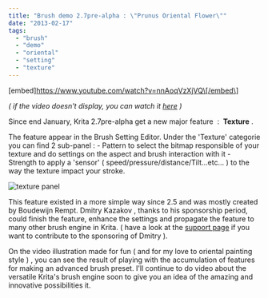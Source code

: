 ```yaml
---
title: "Brush demo 2.7pre-alpha : \"Prunus Oriental Flower\""
date: "2013-02-17"
tags: 
  - "brush"
  - "demo"
  - "oriental"
  - "setting"
  - "texture"
---
```


\[embed\]https://www.youtube.com/watch?v=nnAoqVzXjVQ\[/embed\]

_( if the video doesn't display, you can watch it [here](http://youtu.be/nnAoqVzXjVQ) )_

Since end January, Krita 2.7pre-alpha get a new major feature  :  **Texture** .

The feature appear in the Brush Setting Editor. Under the 'Texture' categorie you can find 2 sub-panel : - Pattern to select the bitmap responsible of your texture and do settings on the aspect and brush interaction with it - Strength to apply a 'sensor' ( speed/pressure/distance/Tilt...etc... ) to the way the texture impact your stroke.

![texture panel](../images/2013-02-17_texture-panel.jpg)

This feature existed in a more simple way since 2.5 and was mostly created by Boudewijn Rempt. Dmitry Kazakov , thanks to his sponsorship period, could finish the feature, enhance the settings and propagate the feature to many other brush engine in Krita. ( have a look at the [support page](http://krita.org/foundation "support Krita page") if you want to contribute to the sponsoring of Dmitry ).

On the video illustration made for fun ( and for my love to oriental painting style ) , you can see the result of playing with the accumulation of features for making an advanced brush preset. I'll continue to do video about the versatile Krita's brush engine soon to give you an idea of the amazing and innovative possibilities it.
